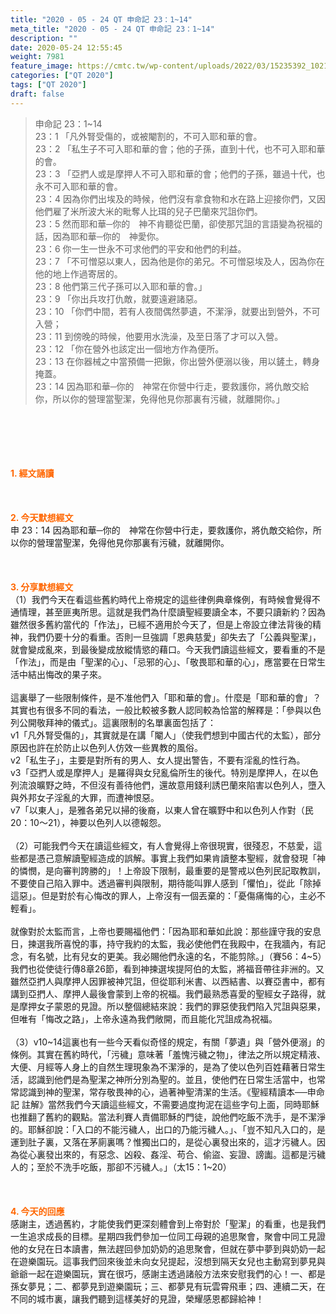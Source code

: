 ```yaml
---
title: "2020 - 05 - 24 QT 申命記 23：1~14"
meta_title: "2020 - 05 - 24 QT 申命記 23：1~14"
description: ""
date: 2020-05-24 12:55:45
weight: 7981
feature_image: https://cmtc.tw/wp-content/uploads/2022/03/15235392_10211799862337740_180693556567566654_o-1.webp
categories: ["QT 2020"]
tags: ["QT 2020"]
draft: false
---
```


<blockquote>申命記 23：1~14<br />
23：1 「凡外腎受傷的，或被閹割的，不可入耶和華的會。<br />
23：2 「私生子不可入耶和華的會；他的子孫，直到十代，也不可入耶和華的會。<br />
23：3 「亞捫人或是摩押人不可入耶和華的會；他們的子孫，雖過十代，也永不可入耶和華的會。<br />
23：4 因為你們出埃及的時候，他們沒有拿食物和水在路上迎接你們，又因他們雇了米所波大米的毗奪人比珥的兒子巴蘭來咒詛你們。<br />
23：5 然而耶和華─你的　神不肯聽從巴蘭，卻使那咒詛的言語變為祝福的話，因為耶和華─你的　神愛你。<br />
23：6 你一生一世永不可求他們的平安和他們的利益。<br />
23：7 「不可憎惡以東人，因為他是你的弟兄。不可憎惡埃及人，因為你在他的地上作過寄居的。<br />
23：8 他們第三代子孫可以入耶和華的會。」<br />
23：9 「你出兵攻打仇敵，就要遠避諸惡。<br />
23：10 「你們中間，若有人夜間偶然夢遺，不潔淨，就要出到營外，不可入營；<br />
23：11 到傍晚的時候，他要用水洗澡，及至日落了才可以入營。<br />
23：12 「你在營外也該定出一個地方作為便所。<br />
23：13 在你器械之中當預備一把鍬，你出營外便溺以後，用以鏟土，轉身掩蓋。<br />
23：14 因為耶和華─你的　神常在你營中行走，要救護你，將仇敵交給你，所以你的營理當聖潔，免得他見你那裏有污穢，就離開你。」</blockquote><br />
&nbsp;<br />
<br />
&nbsp;<br />
<br />
<span style="color: #ff6600;"><strong>1. </strong><strong>經文誦讀</strong></span><br />
<br />
<span style="color: #ff6600;"><strong> </strong></span><br />
<br />
<span style="color: #ff6600;"><strong>2. 今天默想</strong><strong>經文<br />
</strong></span>申 23：14 因為耶和華─你的　神常在你營中行走，要救護你，將仇敵交給你，所以你的營理當聖潔，免得他見你那裏有污穢，就離開你。<br />
<br />
&nbsp;<br />
<br />
<span style="color: #ff6600;"><strong>3. 分享默想經文<br />
</strong></span>（1）我們今天在看這些舊約時代上帝規定的這些律例典章條例，有時候會覺得不通情理，甚至匪夷所思。這就是我們為什麼讀聖經要讀全本，不要只讀新約？因為雖然很多舊約當代的「作法」，已經不適用於今天了，但是上帝設立律法背後的精神，我們仍要十分的看重。否則一旦強調「恩典慈愛」卻失去了「公義與聖潔」，就會變成亂來，到最後變成放縱情慾的藉口。今天我們讀這些經文，要看重的不是「作法」，而是由「聖潔的心」、「忌邪的心」、「敬畏耶和華的心」，應當要在日常生活中結出悔改的果子來。<br />
<br />
這裏舉了一些限制條件，是不准他們入「耶和華的會」。什麼是「耶和華的會」？其實也有很多不同的看法，一般比較被多數人認同較為恰當的解釋是：「參與以色列公開敬拜神的儀式」。這裏限制的名單裏面包括了：<br />
v1「凡外腎受傷的」，其實就是在講「閹人」（使我們想到中國古代的太監），部分原因也許在於防止以色列人仿效一些異教的風俗。<br />
v2「私生子」，主要是對所有的男人、女人提出警告，不要有淫亂的性行為。<br />
v3「亞捫人或是摩押人」是羅得與女兒亂倫所生的後代。特別是摩押人，在以色列流浪曠野之時，不但沒有善待他們，還故意用錢利誘巴蘭來陷害以色列人，墮入與外邦女子淫亂的大罪，而遭神恨惡。<br />
v7「以東人」，是雅各弟兄以掃的後裔，以東人曾在曠野中和以色列人作對（民20：10～21），神要以色列人以德報怨。<br />
<br />
（2）可能我們今天在讀這些經文，有人會覺得上帝很現實，很殘忍，不慈愛，這些都是憑己意解讀聖經造成的誤解。事實上我們如果肯讀整本聖經，就會發現「神的憐憫，是向審判誇勝的」！上帝設下限制，最重要的是警戒以色列民記取教訓，不要使自己陷入罪中。透過審判與限制，期待能叫罪人感到「懼怕」，從此「除掉這惡」。但是對於有心悔改的罪人，上帝沒有一個丟棄的：「憂傷痛悔的心，主必不輕看」。<br />
<br />
就像對於太監而言，上帝也要賜福他們：「因為耶和華如此說：那些謹守我的安息日，揀選我所喜悅的事，持守我約的太監，我必使他們在我殿中，在我牆內，有記念，有名號，比有兒女的更美。我必賜他們永遠的名，不能剪除。」（賽56：4~5）我們也從使徒行傳8章26節，看到神揀選埃提阿伯的太監，將福音帶往非洲的。又雖然亞捫人與摩押人因罪被神咒詛，但從耶利米書、以西結書、以賽亞書中，都有講到亞捫人、摩押人最後會蒙到上帝的祝福。我們最熟悉喜愛的聖經女子路得，就是摩押女子蒙恩的見證。所以整個總結來說：我們的罪惡使我們陷入咒詛與惡果，但唯有「悔改之路」，上帝永遠為我們敞開，而且能化咒詛成為祝福。<br />
<br />
（3）v10~14這裏也有一些今天看似奇怪的規定，有關「夢遺」與「營外便溺」的條例。其實在舊約時代，「污穢」意味著「羞愧污穢之物」，律法之所以規定精液、大便、月經等人身上的自然生理現象為不潔淨的，是為了使以色列百姓藉著日常生活，認識到他們是為聖潔之神所分別為聖的。並且，使他們在日常生活當中，也常常認識到神的聖潔，常存敬畏神的心，過著神聖清潔的生活。《聖經精讀本──申命記 註解》當然我們今天讀這些經文，不需要過度拘泥在這些字句上面，同時耶穌也推翻了舊約的觀點。當法利賽人責備耶穌的門徒，說他們吃飯不洗手，是不潔淨的。耶穌卻說：「入口的不能污穢人，出口的乃能污穢人。」、「豈不知凡入口的，是運到肚子裏，又落在茅廁裏嗎？惟獨出口的，是從心裏發出來的，這才污穢人。因為從心裏發出來的，有惡念、凶殺、姦淫、苟合、偷盜、妄證、謗讟。這都是污穢人的；至於不洗手吃飯，那卻不污穢人。」（太15：1~20）<br />
<br />
&nbsp;<br />
<br />
<span style="color: #ff6600;"><strong>4. 今天的回應<br />
</strong></span>感謝主，透過舊約，才能使我們更深刻體會到上帝對於「聖潔」的看重，也是我們一生追求成長的目標。星期四我們參加一位同工母親的追思聚會，聚會中同工見證他的女兒在日本讀書，無法趕回參加奶奶的追思聚會，但就在夢中夢到與奶奶一起在遊樂園玩。這事我們回來後並未向女兒提起，沒想到隔天女兒也主動寫到夢見與爺爺一起在遊樂園玩，實在很巧，感謝主透過諸般方法來安慰我們的心！一、都是孫女夢見；二、都夢見到遊樂園玩；三、都夢見有玩雲霄飛車；四、連續二天，在不同的城市裏，讓我們聽到這樣美好的見證，榮耀感恩都歸給神！<br />
<br />
&nbsp;
        